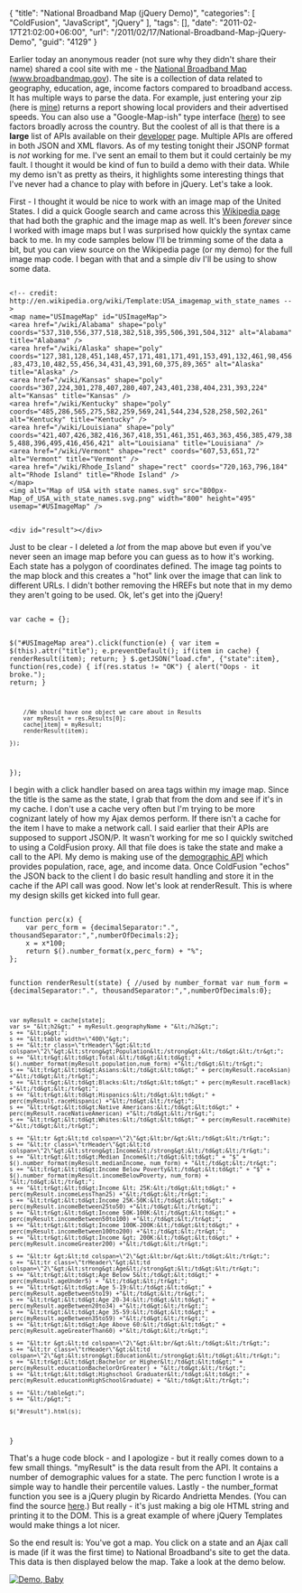 {
	"title": "National Broadband Map (jQuery Demo)",
	"categories": [
		"ColdFusion",
		"JavaScript",
		"jQuery"
	],
	"tags": [],
	"date": "2011-02-17T21:02:00+06:00",
	"url": "/2011/02/17/National-Broadband-Map-jQuery-Demo",
	"guid": "4129"
}

Earlier today an anonymous reader (not sure why they didn't share their name) shared a cool site with me - the <a href="http://www.broadbandmap.gov/">National Broadband Map (www.broadbandmap.gov)</a>. The site is a collection of data related to geography, education, age, income factors compared to broadband access. It has multiple ways to parse the data. For example, just entering your zip (here is <a href="http://www.broadbandmap.gov/internet-service-providers/70508/lat=30.1471824/long=-92.033638/">mine</a>) returns a report showing local providers and their advertised speeds. You can also use a "Google-Map-ish" type interface (<a href="http://www.broadbandmap.gov/technology">here</a>) to see factors broadly across the country. But the coolest of all is that there is a <b>large</b> list of APIs available on their <a href="http://www.broadbandmap.gov/developer">developer</a> page. Multiple APIs are offered in both JSON and XML flavors. As of my testing tonight their JSONP format is <i>not</i> working for me. I've sent an email to them but it could certainly be my fault. I thought it would be kind of fun to build a demo with their data. While my demo isn't as pretty as theirs, it highlights some interesting things that I've never had a chance to play with before in jQuery. Let's take a look.

<p>
<!--more-->
<p>

First - I thought it would be nice to work with an image map of the United States. I did a quick Google search and came across this <a href="http://en.wikipedia.org/wiki/Template:USA_imagemap_with_state_names">Wikipedia page</a> that had both the graphic and the image map as well. It's been <i>forever</i> since I worked with image maps but I was surprised how quickly the syntax came back to me. In my code samples below I'll be trimming some of the data a bit, but you can view source on the Wikipedia page (or my demo) for the full image map code. I began with that and a simple div I'll be using to show some data.

<p>

<code>
&lt;!-- credit: http://en.wikipedia.org/wiki/Template:USA_imagemap_with_state_names --&gt;
&lt;map name="USImageMap" id="USImageMap"&gt; 
&lt;area href="/wiki/Alabama" shape="poly" coords="537,310,556,377,518,382,518,395,506,391,504,312" alt="Alabama" title="Alabama" /&gt; 
&lt;area href="/wiki/Alaska" shape="poly" coords="127,381,128,451,148,457,171,481,171,491,153,491,132,461,98,456,83,473,10,482,55,456,34,431,43,391,60,375,89,365" alt="Alaska" title="Alaska" /&gt; 
&lt;area href="/wiki/Kansas" shape="poly" coords="307,224,301,278,407,280,407,243,401,238,404,231,393,224" alt="Kansas" title="Kansas" /&gt; 
&lt;area href="/wiki/Kentucky" shape="poly" coords="485,286,565,275,582,259,569,241,544,234,528,258,502,261" alt="Kentucky" title="Kentucky" /&gt; 
&lt;area href="/wiki/Louisiana" shape="poly" coords="421,407,426,382,416,367,418,351,461,351,463,363,456,385,479,385,488,396,495,416,456,421" alt="Louisiana" title="Louisiana" /&gt; 
&lt;area href="/wiki/Vermont" shape="rect" coords="607,53,651,72" alt="Vermont" title="Vermont" /&gt; 
&lt;area href="/wiki/Rhode_Island" shape="rect" coords="720,163,796,184" alt="Rhode Island" title="Rhode Island" /&gt;
&lt;/map&gt;
&lt;img alt="Map of USA with state names.svg" src="800px-Map_of_USA_with_state_names.svg.png" width="800" height="495" usemap="#USImageMap" /&gt; 

&lt;div id="result"&gt;&lt;/div&gt;
</code>

<p>

Just to be clear - I deleted a <i>lot</i> from the map above but even if you've never seen an image map before you can guess as to how it's working. Each state has a polygon of coordinates defined. The image tag points to the map block and this creates a "hot" link over the image that can link to different URLs. I didn't bother removing the HREFs but note that in my demo they aren't going to be used. Ok, let's get into the jQuery!

<p>

<code>
var cache = {};

$("#USImageMap area").click(function(e) {
	var item = $(this).attr("title");
	e.preventDefault();
	if(item in cache) {
		renderResult(item);
		return;
	}
	$.getJSON("load.cfm", {"state":item}, function(res,code) {
		if(res.status != "OK") {
			alert("Oops - it broke.");
			return;
		}
			
		//We should have one object we care about in Results
		var myResult = res.Results[0];
		cache[item] = myResult;
		renderResult(item);
			
	});
});
</code>

<p>

I begin with a click handler based on area tags within my image map. Since the title is the same as the state, I grab that from the dom and see if it's in my cache. I don't use a cache very often but I'm trying to be more cognizant lately of how my Ajax demos perform. If there isn't a cache for the item I have to make a network call. I said earlier that their APIs are supposed to support JSON/P. It wasn't working for me so I quickly switched to using a ColdFusion proxy. All that file does is take the state and make a call to the API. My demo is making use of the <a href="http://www.broadbandmap.gov/developer/api/demographics-api-by-geography-type-and-geography-name">demographic API</a> which provides population, race, age, and income data. Once ColdFusion "echos" the JSON back to the client  I do basic result handling and store it in the cache if the API call was good. Now let's look at renderResult. This is where my design skills get kicked into full gear.

<p>

<code>
function perc(x) {
	var perc_form = {decimalSeparator:".", thousandSeparator:",",numberOfDecimals:2};
	x = x*100;
	return $().number_format(x,perc_form) + "%";
};

function renderResult(state) {
	//used by number_format
	var num_form = {decimalSeparator:".", thousandSeparator:",",numberOfDecimals:0};

	var myResult = cache[state];
	var s= "&lt;h2&gt;" + myResult.geographyName + "&lt;/h2&gt;";
	s += "&lt;p&gt;";
	s += "&lt;table width=\"400\"&gt;";
	s += "&lt;tr class=\"trHeader\"&gt;&lt;td colspan=\"2\"&gt;&lt;strong&gt;Population&lt;/strong&gt;&lt;/td&gt;&lt;/tr&gt;";
	s += "&lt;tr&gt;&lt;td&gt;Total:&lt;/td&gt;&lt;td&gt;" + $().number_format(myResult.population,num_form) +"&lt;/td&gt;&lt;/tr&gt;";
	s += "&lt;tr&gt;&lt;td&gt;Asians:&lt;/td&gt;&lt;td&gt;" + perc(myResult.raceAsian) +"&lt;/td&gt;&lt;/tr&gt;";
	s += "&lt;tr&gt;&lt;td&gt;Blacks:&lt;/td&gt;&lt;td&gt;" + perc(myResult.raceBlack) +"&lt;/td&gt;&lt;/tr&gt;";
	s += "&lt;tr&gt;&lt;td&gt;Hispanics:&lt;/td&gt;&lt;td&gt;" + perc(myResult.raceHispanic) +"&lt;/td&gt;&lt;/tr&gt;";
	s += "&lt;tr&gt;&lt;td&gt;Native Americans:&lt;/td&gt;&lt;td&gt;" + perc(myResult.raceNativeAmerican) +"&lt;/td&gt;&lt;/tr&gt;";
	s += "&lt;tr&gt;&lt;td&gt;Whites:&lt;/td&gt;&lt;td&gt;" + perc(myResult.raceWhite) +"&lt;/td&gt;&lt;/tr&gt;";
		
	s += "&lt;tr &gt;&lt;td colspan=\"2\"&gt;&lt;br/&gt;&lt;/td&gt;&lt;/tr&gt;";
	s += "&lt;tr class=\"trHeader\"&gt;&lt;td colspan=\"2\"&gt;&lt;strong&gt;Income&lt;/strong&gt;&lt;/td&gt;&lt;/tr&gt;";
	s += "&lt;tr&gt;&lt;td&gt;Median Income&lt;/td&gt;&lt;td&gt;" + "$" + $().number_format(myResult.medianIncome, num_form) + "&lt;/td&gt;&lt;/tr&gt;";
	s += "&lt;tr&gt;&lt;td&gt;Income Below Poverty&lt;/td&gt;&lt;td&gt;" + "$" + $().number_format(myResult.incomeBelowPoverty, num_form) + "&lt;/td&gt;&lt;/tr&gt;";
	s += "&lt;tr&gt;&lt;td&gt;Income &lt; 25K:&lt;/td&gt;&lt;td&gt;" + perc(myResult.incomeLessThan25) +"&lt;/td&gt;&lt;/tr&gt;";
	s += "&lt;tr&gt;&lt;td&gt;Income 25K-50K:&lt;/td&gt;&lt;td&gt;" + perc(myResult.incomeBetween25to50) +"&lt;/td&gt;&lt;/tr&gt;";
	s += "&lt;tr&gt;&lt;td&gt;Income 50K-100K:&lt;/td&gt;&lt;td&gt;" + perc(myResult.incomeBetween50to100) +"&lt;/td&gt;&lt;/tr&gt;";
	s += "&lt;tr&gt;&lt;td&gt;Income 100K-200K:&lt;/td&gt;&lt;td&gt;" + perc(myResult.incomeBetween100to200) +"&lt;/td&gt;&lt;/tr&gt;";
	s += "&lt;tr&gt;&lt;td&gt;Income &gt; 200K:&lt;/td&gt;&lt;td&gt;" + perc(myResult.incomeGreater200) +"&lt;/td&gt;&lt;/tr&gt;";

	s += "&lt;tr &gt;&lt;td colspan=\"2\"&gt;&lt;br/&gt;&lt;/td&gt;&lt;/tr&gt;";
	s += "&lt;tr class=\"trHeader\"&gt;&lt;td colspan=\"2\"&gt;&lt;strong&gt;Age&lt;/strong&gt;&lt;/td&gt;&lt;/tr&gt;";
	s += "&lt;tr&gt;&lt;td&gt;Age Below 5&lt;/td&gt;&lt;td&gt;" + perc(myResult.ageUnder5) + "&lt;/td&gt;&lt;/tr&gt;";
	s += "&lt;tr&gt;&lt;td&gt;Age 5-19:&lt;/td&gt;&lt;td&gt;" + perc(myResult.ageBetween5to19) +"&lt;/td&gt;&lt;/tr&gt;";
	s += "&lt;tr&gt;&lt;td&gt;Age 20-34:&lt;/td&gt;&lt;td&gt;" + perc(myResult.ageBetween20to34) +"&lt;/td&gt;&lt;/tr&gt;";
	s += "&lt;tr&gt;&lt;td&gt;Age 35-59:&lt;/td&gt;&lt;td&gt;" + perc(myResult.ageBetween35to59) +"&lt;/td&gt;&lt;/tr&gt;";
	s += "&lt;tr&gt;&lt;td&gt;Age Above 60:&lt;/td&gt;&lt;td&gt;" + perc(myResult.ageGreaterThan60) +"&lt;/td&gt;&lt;/tr&gt;";

	s += "&lt;tr &gt;&lt;td colspan=\"2\"&gt;&lt;br/&gt;&lt;/td&gt;&lt;/tr&gt;";
	s += "&lt;tr class=\"trHeader\"&gt;&lt;td colspan=\"2\"&gt;&lt;strong&gt;Education&lt;/strong&gt;&lt;/td&gt;&lt;/tr&gt;";
	s += "&lt;tr&gt;&lt;td&gt;Bachelor or Higher&lt;/td&gt;&lt;td&gt;" + perc(myResult.educationBachelorOrGreater) + "&lt;/td&gt;&lt;/tr&gt;";
	s += "&lt;tr&gt;&lt;td&gt;Highschool Graduater&lt;/td&gt;&lt;td&gt;" + perc(myResult.educationHighSchoolGraduate) + "&lt;/td&gt;&lt;/tr&gt;";

	s += "&lt;/table&gt;";
	s += "&lt;/p&gt;";
		
	$("#result").html(s);

}
</code>

<p>

That's a huge code block - and I apologize - but it really comes down to a few small things. "myResult" is the data result from the API. It contains a number of demographic values for a state. The perc function I wrote is a simple way to handle their percentile values. Lastly - the number_format function you see is a jQuery plugin by Ricardo Andrietta Mendes. (You can find the source <a href="http://plugins.jquery.com/files/jquery.number_format.js_1.txt">here</a>.) But really - it's just making a big ole HTML string and printing it to the DOM. This is a great example of where jQuery Templates would make things a lot nicer.

<p>

So the end result is: You've got a map. You click on a state and an Ajax call is made (if it was the first time) to National Broadband's site to get the data. This data is then displayed below the map. Take a look at the demo below.

<p>

<a href="http://www.raymondcamden.com/demos/feb172011/test.html"><img src="https://static.raymondcamden.com/images/cfjedi/icon_128.png" title="Demo, Baby" border="0"></a>